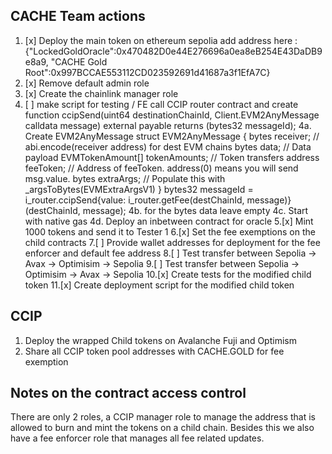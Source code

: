 ## CACHE Team actions
1. [x]  Deploy the main token on ethereum sepolia add address here : {"LockedGoldOracle":0x470482D0e44E276696a0ea8eB254E43DaDB9e8a9, "CACHE Gold Root":0x997BCCAE553112CD023592691d41687a3f1EfA7C}
2. [x]  Remove default admin role 
3. [x]  Create the chainlink manager role
4. [ ] make script for testing / FE call CCIP router contract and create 
 function ccipSend(uint64 destinationChainId, Client.EVM2AnyMessage calldata message)
  external
  payable
  returns (bytes32 messageId);
  4a. Create EVM2AnyMessage
    struct EVM2AnyMessage {
    bytes receiver; // abi.encode(receiver address) for dest EVM chains
    bytes data; // Data payload 
    EVMTokenAmount[] tokenAmounts; // Token transfers
    address feeToken; // Address of feeToken. address(0) means you will send msg.value.
    bytes extraArgs; // Populate this with _argsToBytes(EVMExtraArgsV1)
  }
   bytes32 messageId = i_router.ccipSend{value: i_router.getFee(destChainId, message)}(destChainId, message);
  4b. for the bytes data leave empty
  4c. Start with native gas 
  4d. Deploy an inbetween contract for oracle
5.[x] Mint 1000 tokens and send it to Tester 1 
6.[x] Set the fee exemptions on the child contracts
7.[ ] Provide wallet addresses for deployment for the fee enforcer and default fee address
8.[ ] Test transfer between Sepolia -> Avax -> Optimisim -> Sepolia
9.[ ] Test transfer between Sepolia -> Optimisim -> Avax -> Sepolia
10.[x] Create tests for the modified child token
11.[x] Create deployment script for the modified child token
## CCIP
1. Deploy the wrapped Child tokens on Avalanche Fuji and Optimism 
2. Share all CCIP token pool addresses with CACHE.GOLD for fee exemption 


## Notes on the contract access control
There are only 2 roles, a CCIP manager role to manage the address that is allowed to burn and mint the tokens on a child chain.
Besides this we also have a fee enforcer role that manages all fee related updates.

   
